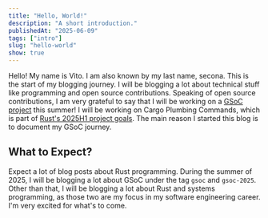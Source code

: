 ```yaml
---
title: "Hello, World!"
description: "A short introduction."
publishedAt: "2025-06-09"
tags: ["intro"]
slug: "hello-world"
show: true
---
```


Hello! My name is Vito. I am also known by my last name, secona. This is the start of my blogging journey. I will be blogging a lot about technical stuff like programming and open source contributions. Speaking of open source contributions, I am very grateful to say that I will be working on a [GSoC project](https://summerofcode.withgoogle.com/programs/2025/projects/fTDzc0sk) this summer! I will be working on Cargo Plumbing Commands, which is part of [Rust's 2025H1 project goals](https://rust-lang.github.io/rust-project-goals/2025h1/cargo-plumbing.html). The main reason I started this blog is to document my GSoC journey.

## What to Expect?

Expect a lot of blog posts about Rust programming. During the summer of 2025, I will be blogging a lot about GSoC under the tag `gsoc` and `gsoc-2025`. Other than that, I will be blogging a lot about Rust and systems programming, as those two are my focus in my software engineering career. I'm very excited for what's to come.
